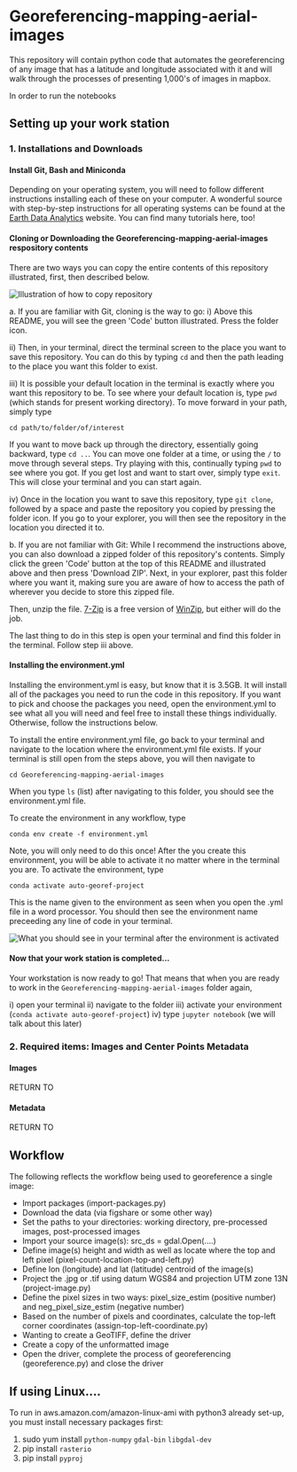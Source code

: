 # Georeferencing-mapping-aerial-images
This repository will contain python code that automates the georeferencing of any image that has a latitude and longitude associated with it and will walk through the processes of presenting 1,000's of images in mapbox.

In order to run the notebooks

## Setting up your work station
### 1. Installations and Downloads
#### Install Git, Bash and Miniconda
Depending on your operating system, you will need to follow different instructions installing each of these on your computer.  A wonderful source with step-by-step instructions for all operating systems can be found at the <a href='https://www.earthdatascience.org/workshops/setup-earth-analytics-python/setup-git-bash-conda/'>Earth Data Analytics</a> website.  You can find many tutorials here, too!

#### Cloning or Downloading the Georeferencing-mapping-aerial-images respository contents
There are two ways you can copy the entire contents of this repository illustrated, first, then described below.

<img src="direction-images\\clone-download-modified.JPG" alt="Illustration of how to copy repository">

a.  If you are familiar with Git, cloning is the way to go:
i) Above this README, you will see the green 'Code' button illustrated.  Press the folder icon.

ii) Then, in your terminal, direct the terminal screen to the place you want to save this repository.  You can do this by typing `cd` and then the path leading to the place you want this folder to exist.

iii) It is possible your default location in the terminal is exactly where you want this repository to be.  To see where your default location is, type `pwd` (which stands for present working directory).  To move forward in your path, simply type

`cd path/to/folder/of/interest`

If you want to move back up through the directory, essentially going backward, type `cd ..`.  You can move one folder at a time, or using the `/` to move through several steps.  Try playing with this, continually typing `pwd` to see where you got.  If you get lost and want to start over, simply type `exit`.  This will close your terminal and you can start again.

iv) Once in the location you want to save this repository, type `git clone`, followed by a space and paste the repository you copied by pressing the folder icon.  If you go to your explorer, you will then see the repository in the location you directed it to.

b.  If you are not familiar with Git:
While I recommend the instructions above, you can also download a zipped folder of this repository's contents.  Simply click the green 'Code' button at the top of this README and illustrated above and then press 'Download ZIP'.  Next, in your explorer, past this folder where you want it, making sure you are aware of how to access the path of wherever you decide to store this zipped file.

Then, unzip the file.  <a href='https://www.7-zip.org/download.html'>7-Zip</a> is a free version of <a href='https://www.winzip.com/win/en/'>WinZip</a>, but either will do the job.

The last thing to do in this step is open your terminal and find this folder in the terminal.  Follow step iii above.

#### Installing the environment.yml
Installing the environment.yml is easy, but know that it is 3.5GB.  It will install all of the packages you need to run the code in this repository.  If you want to pick and choose the packages you need, open the environment.yml to see what all you will need and feel free to install these things individually.  Otherwise, follow the instructions below.

To install the entire environment.yml file, go back to your terminal and navigate to the location where the environment.yml file exists.  If your terminal is still open from the steps above, you will then navigate to

`cd Georeferencing-mapping-aerial-images`

When you type `ls` (list) after navigating to this folder, you should see the environment.yml file.

To create the environment in any workflow, type

`conda env create -f environment.yml`

Note, you will only need to do this once!  After the you create this environment, you will be able to activate it no matter where in the terminal you are.  To activate the environment, type

`conda activate auto-georef-project`

This is the name given to the environment as seen when you open the .yml file in a word processor.  You should then see the environment name preceeding any line of code in your terminal.

<img src="direction-images\\activated-environment.JPG" alt="What you should see in your terminal after the environment is activated">

#### Now that your work station is completed...
Your workstation is now ready to go!  That means that when you are ready to work in the `Georeferencing-mapping-aerial-images` folder again,

i) open your terminal
ii) navigate to the folder
iii) activate your environment (`conda activate auto-georef-project`)
iv) type `jupyter notebook` (we will talk about this later)

### 2. Required items: Images and Center Points Metadata
#### Images
RETURN TO

#### Metadata
RETURN TO

## Workflow
The following reflects the workflow being used to georeference a single image:
- Import packages (import-packages.py)
- Download the data (via figshare or some other way)
- Set the paths to your directories: working directory, pre-processed images, post-processed images
- Import your source image(s): src_ds = gdal.Open(....)
- Define image(s) height and width as well as locate where the top and left pixel (pixel-count-location-top-and-left.py)
- Define lon (longitude) and lat (latitude) centroid of the image(s)
- Project the .jpg or .tif using datum WGS84 and projection UTM zone 13N (project-image.py)
- Define the pixel sizes in two ways: pixel_size_estim (positive number) and neg_pixel_size_estim (negative number)
- Based on the number of pixels and coordinates, calculate the top-left corner coordinates (assign-top-left-coordinate.py)
- Wanting to create a GeoTIFF, define the driver
- Create a copy of the unformatted image
- Open the driver, complete the process of georeferencing (georeference.py) and close the driver

## If using Linux....
To run in aws.amazon.com/amazon-linux-ami with python3 already set-up, you must install necessary packages first:
1) sudo yum install `python-numpy` `gdal-bin` `libgdal-dev`
2) pip install `rasterio`
3) pip install `pyproj`
